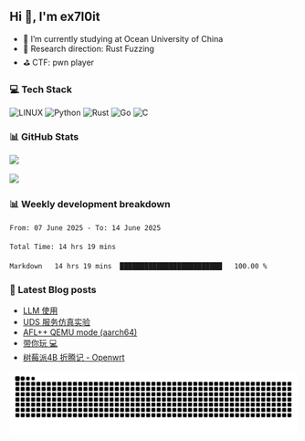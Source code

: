 ## Hi 👋, I'm ex7l0it

- 📙 I’m currently studying at Ocean University of China
- 🔭 Research direction: Rust Fuzzing
- ⛳️ CTF: pwn player

### 💻 Tech Stack
![LINUX](https://img.shields.io/badge/Linux-FCC624?style=for-the-badge&logo=linux&logoColor=black) ![Python](https://img.shields.io/badge/python-3670A0?style=for-the-badge&logo=python&logoColor=ffdd54) ![Rust](https://img.shields.io/badge/rust-%23000000.svg?style=for-the-badge&logo=rust&logoColor=white) ![Go](https://img.shields.io/badge/go-%2300ADD8.svg?style=for-the-badge&logo=go&logoColor=white) ![C](https://img.shields.io/badge/c-%2300599C.svg?style=for-the-badge&logo=c&logoColor=white)

### 📊 GitHub Stats

![](https://github-readme-stats.vercel.app/api?username=ex7l0it&show_icons=true&locale=en)

![](https://github-readme-stats.vercel.app/api/wakatime?username=ex7l0it&layout=compact&langs_count=12)

### 📊 Weekly development breakdown

<!--START_SECTION:waka-->

```txt
From: 07 June 2025 - To: 14 June 2025

Total Time: 14 hrs 19 mins

Markdown   14 hrs 19 mins  █████████████████████████   100.00 %
```

<!--END_SECTION:waka-->

### 📃 Latest Blog posts

<!-- BLOG-POST-LIST:START -->
- [LLM 使用](https://ex7l0it.github.io/2025/02/10/llm/)
- [UDS 服务仿真实验](https://ex7l0it.github.io/2024/07/12/uds-experiment-tutorial/)
- [AFL++ QEMU mode &lpar;aarch64&rpar;](https://ex7l0it.github.io/2024/06/18/AFLplusplus-QEMU-enchanced/)
- [带你玩 💻](https://ex7l0it.github.io/2023/12/03/os-basic/)
- [树莓派4B 折腾记 - Openwrt](https://ex7l0it.github.io/2023/11/04/raspberrypi-openwrt/)
<!-- BLOG-POST-LIST:END -->

<picture>
  <source media="(prefers-color-scheme: dark)" srcset="https://github.com/ex7l0it/ex7l0it/raw/output/github-contribution-grid-snake-dark.svg" />
  <source media="(prefers-color-scheme: light)" srcset="https://github.com/ex7l0it/ex7l0it/raw/output/github-contribution-grid-snake.svg" />
  <img alt="github-snake" src="https://github.com/ex7l0it/ex7l0it/raw/output/github-contribution-grid-snake.svg" />
</picture>

